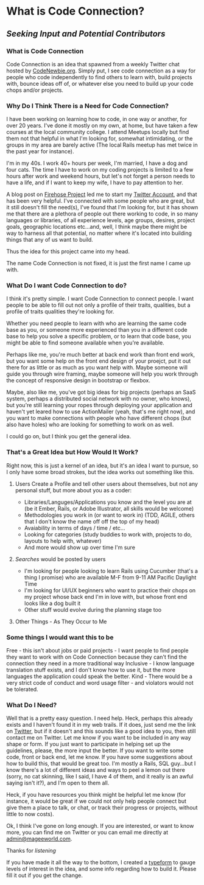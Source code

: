 # What is Code Connection?

## *Seeking Input and Potential Contributors*	

### What is Code Connection

Code Connection is an idea that spawned from a weekly Twitter chat hosted by [CodeNewbie.org](http://www.codenewbie.org).  Simply put, I see code connection as a way for people who code independently to find others to learn with, build projects with, bounce ideas off of, or whatever else you need to build up your code chops and/or projects.

### Why Do I Think There is a Need for Code Connection?

I have been working on learning how to code, in one way or another, for over 20 years.  I've done it mostly on my own, at home, but have taken a few courses at the local community college.  I attend Meetups locally but find them not that helpful in what I'm looking for, somewhat intimidating, or the groups in my area are barely active (The local Rails meetup has met twice in the past year for instance).  

I'm in my 40s.  I work 40+ hours per week, I'm married, I have a dog and four cats.  The time I have to work on my coding projects is limited to a few hours after work and weekend hours, but let's not forget a person needs to have a life, and if I want to keep my wife, I have to pay attention to her. 

A blog post on [Firehose Project](http://blog.thefirehoseproject.com/posts/this-23-step-framework-will-help-you-finally-launch-your-side-project/) led me to start my [Twitter Account](http://www.twitter.com/mageeworld), and that has been very helpful.  I've connected with some people who are great, but it still doesn't fill the need(s), I've found that I'm looking for, but it has shown me that there are a plethora of people out there working to code, in so many languages or libraries, of all experience levels, age groups, desires, project goals, geographic locations etc...and, well, I think maybe there might be way to harness all that potential, no matter where it's located into building things that any of us want to build.

Thus the idea for this project came into my head.

The name Code Connection is not fixed, it is just the first name I came up with.

### What Do I want Code Connection to do?

I think it's pretty simple.  I want Code Connection to connect people.  I want people to be able to fill out not only a profile of their traits, qualities, but a profile of traits qualities they're looking for.  

Whether you need people to learn with who are learning the same code base as you, or someone more experienced than you in a different code base to help you solve a specific problem, or to learn that code base, you might be able to find someone available when you're available.

Perhaps like me, you're much better at back end work than front end work, but you want some help on the front end design of your proejct, put it out there for as little or as much as you want help with.  Maybe someone will guide you through wire framing, maybe someone will help you work through the concept of responsive design in bootstrap or flexbox.

Maybe, also like me, you've got big ideas for big projects (perhaps an SaaS system, perhaps a distributed social network with no owner, who knows), but you're still learning your ropes through deploying your application and haven't yet leared how to use ActionMailer (yeah, that's me right now), and you want to make connections with people who have different chops (but also have holes) who are looking for something to work on as well.

I could go on, but I think you get the general idea.  


### That's a Great Idea but How Would It Work?

Right now, this is just a kernel of an idea, but it's an idea I want to pursue, so I only have some broad strokes, but the idea works out something like this.

1.  Users Create a Profile and tell other users about themselves, but not any personal stuff, but more about you as a coder:
	* Libraries/Languges/Applications you know and the level you are at (be it Ember, Rails, or Adobe Illustrator, all skills would be welcome)
	* Methodologies you work in (or want to work in) (TDD, AGILE, others that I don't know the name off off the top of my head)
	* Avaiability in terms of days / time / etc...
	* Looking for categories (study buddies to work with, projects to do, layouts to help with, whatever)
	* And more would show up over time I'm sure

2.  *Searches* would be posted by users
	* I'm looking for people looking to learn Rails using Cucumber (that's a thing I promise) who are available M-F from 9-11 AM Pacific Daylight Time
	* I'm looking for UI/UX beginners who want to practice their chops on my project whose back end I'm in love with, but whose front end looks like a dog built it
	* Other stuff would evolve during the planning stage too


3.  Other Things - As They Occur to Me

### Some things I would want this to be

Free - this isn't about jobs or paid projects - I want people to find people they want to work with on Code Connection because they can't find the connection they need in a more traditional way
Inclusive - I know language translation stuff exists, and I don't know how to use it, but the more languages the application could speak the better.
Kind - There would be a very strict code of conduct and word usage filter - and violators would not be tolerated.

### What Do I Need?

Well that is a pretty easy question.  I need help.  Heck, perhaps this already exists and I haven't found it in my web trails.  If it does, just send me the link on [Twitter](http://www.twitter.com/mageeworld), but if it doesn't and this sounds like a good idea to you, then still contact me on Twitter.  Let me know if you want to be included in any way shape or form.  If you just want to participate in helping set up the guidelines, please, the more input the better.  If you want to write some code, front or back end, let me know.  If you have some suggestions about how to build this, that would be great too.  I'm mostly a Rails, SQL guy...but I know there's a lot of different ideas and ways to peel a lemon out there (sorry, no cat skinning, like I said, I have 4 of them, and it really is an awful saying isn't it?), and I'm open to them all.  

Heck, if you have resources you think might be helpful let me know (for instance, it would be great if we could not only help people connect but give them a place to talk, or chat, or track their progress or projects, without little to now costs).  

Ok, I think I've gone on long enough.  If you are interested, or want to know more, you can find me on Twitter or you can email me directly at <admin@mageeworld.com>.

Thanks for *listening*

If you have made it all the way to the bottom, I created a [typeform](https://mageeworld.typeform.com/to/kL9gru) to gauge levels of interest in the idea, and some info regarding how to build it.  Please fill it out if you get the change.		
